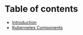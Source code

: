 # Table of contents

* [Introduction](README.md)
* [Kubernetes Components](kubernetes-components.md)

